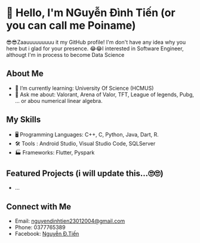 # 👋 Hello, I'm NGuyễn Đình Tiến (or you can call me Poiname)
😎😎Zaauuuuuuuuu it my GitHub profile! I'm don't have any idea why you here but i glad for your presence.
😂😂I interested in Software Engineer, althougt I'm in process to become Data Science
## About Me
- 🌱 I’m currently learning: University Of Science (HCMUS)
- 💬 Ask me about: Valorant, Arena of Valor, TFT, League of legends, Pubg, ... or abou numerical linear algebra.

## My Skills
- 🖥 Programming Languages: C++, C, Python, Java, Dart, R.
- 🛠 Tools : Android Studio, Visual Studio Code, SQLServer
- 🏭 Frameworks: Flutter, Pyspark
## Featured Projects (i will update this...🙄🙄)
- ... 

## Connect with Me
- Email: [nguyendinhtien23012004@gmail.com](nguyendinhtien23012004@gmail.com)
- Phone: 0377765389
- Facebook: [Nguyễn Đ.Tiến](https://www.facebook.com/poi.name)
